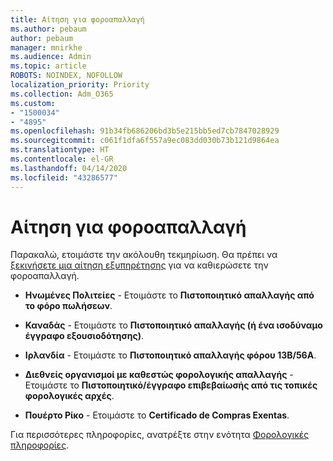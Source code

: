 ```yaml
---
title: Αίτηση για φοροαπαλλαγή
ms.author: pebaum
author: pebaum
manager: mnirkhe
ms.audience: Admin
ms.topic: article
ROBOTS: NOINDEX, NOFOLLOW
localization_priority: Priority
ms.collection: Adm_O365
ms.custom:
- "1500034"
- "4895"
ms.openlocfilehash: 91b34fb686206bd3b5e215bb5ed7cb7847028929
ms.sourcegitcommit: c061f1dfa6f557a9ec083dd030b73b121d9864ea
ms.translationtype: HT
ms.contentlocale: el-GR
ms.lasthandoff: 04/14/2020
ms.locfileid: "43286577"
---
```

# <a name="apply-for-tax-exempt-status"></a>Αίτηση για φοροαπαλλαγή

Παρακαλώ, ετοιμάστε την ακόλουθη τεκμηρίωση. Θα πρέπει να [ξεκινήσετε μια αίτηση εξυπηρέτησης](https://docs.microsoft.com/office365/admin/contact-support-for-business-products) για να καθιερώσετε την φοροαπαλλαγή.

- **Ηνωμένες Πολιτείες** - Ετοιμάστε το **Πιστοποιητικό απαλλαγής από το φόρο πωλήσεων**.

- **Καναδάς** - Ετοιμάστε το **Πιστοποιητικό απαλλαγής (ή ένα ισοδύναμο έγγραφο εξουσιοδότησης)**.

- **Ιρλανδία** - Ετοιμάστε το **Πιστοποιητικό απαλλαγής φόρου 13B/56A**.

- **Διεθνείς οργανισμοί με καθεστώς φορολογικής απαλλαγής** - Ετοιμάστε το **Πιστοποιητικό/έγγραφο επιβεβαίωσής από τις τοπικές φορολογικές αρχές**.

- **Πουέρτο Ρίκο** - Ετοιμάστε το **Certificado de Compras Exentas**.

Για περισσότερες πληροφορίες, ανατρέξτε στην ενότητα [Φορολογικές πληροφορίες](https://docs.microsoft.com/microsoft-365/commerce/billing-and-payments/tax-information?view=o365-worldwide).
